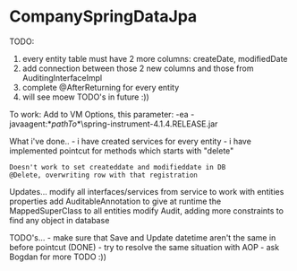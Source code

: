 # CompanySpringDataJpa
TODO:
  1. every entity table must have 2 more columns: createDate, modifiedDate
  2. add connection between those 2 new columns and those from AuditingInterfaceImpl
  3. complete @AfterReturning for every entity
  4. will see moew TODO's in future :))

To work:
  Add to VM Options, this parameter:
    -ea -javaagent:\**pathTo**\spring-instrument-4.1.4.RELEASE.jar
    
  
What i've done..
    - i have created services for every entity
    - i have implemented pointcut for methods which starts with "delete"
    
    Doesn't work to set createddate and modifieddate in DB
    @Delete, overwriting row with that registration

Updates...
    modify all interfaces/services from service to work with entities properties
    add AuditableAnnotation to give at runtime the MappedSuperClass to all entities
    modify Audit, adding more constraints to find any object in database

TODO's...
    - make sure that Save and Update datetime aren't the same in before pointcut (DONE)
    - try to resolve the same situation with AOP
    - ask Bogdan for more TODO :))
